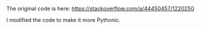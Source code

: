 The original code is here: https://stackoverflow.com/a/44450457/1220250

I modified the code to make it more Pythonic.

